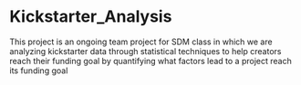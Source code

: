 # Kickstarter_Analysis

This project is an ongoing team project for SDM class in which we are analyzing kickstarter data through statistical techniques to help creators reach their funding goal by quantifying what factors lead to a project reach its funding goal

